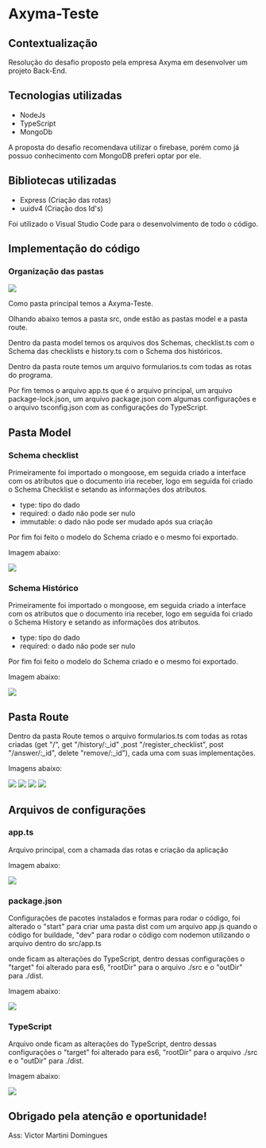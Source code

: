 # Axyma-Teste

<section>
  <h2>Contextualização</h2>
    <p> Resolução do desafio proposto pela empresa Axyma em desenvolver um projeto Back-End. </p>
</section>

<section>
  <h2>Tecnologias utilizadas</h2>
    <ul>
      <li>NodeJs</li>
      <li>TypeScript</li>
      <li>MongoDb</li>
    </ul>
    <p> A proposta do desafio recomendava utilizar o firebase, porém como já possuo conhecimento com MongoDB preferi optar por ele. </p>
    <h2>Bibliotecas utilizadas</h2>
    <ul>
      <li>Express (Criação das rotas)</li>
      <li>uuidv4 (Criação dos Id's)</li>
    </ul>
    <p> Foi utilizado o Visual Studio Code para o desenvolvimento de todo o código. </p>
</section>
  
<section>
  <h2>Implementação do código</h2>
  <h3>Organização das pastas</h3>
  <img src = "./AxymaImages/pastas.jpg">
  <p>Como pasta principal temos a Axyma-Teste.</p>
  <p>Olhando abaixo temos a pasta src, onde estão as pastas model e a pasta route.</p>
  <p>Dentro da pasta model temos os arquivos dos Schemas, checklist.ts com o Schema das checklists e history.ts com o Schema dos históricos.</p>
  <p>Dentro da pasta route temos um arquivo formularios.ts com todas as rotas do programa.</p>
  <p>Por fim temos o arquivo app.ts que é o arquivo principal, um arquivo package-lock.json, um arquivo package.json com algumas configurações e o arquivo tsconfig.json com as configurações do TypeScript.</p>
  
  <h2> Pasta Model </h2>
  <article>
    <h3>Schema checklist</h3>
    <p>Primeiramente foi importado o mongoose, em seguida criado a interface com os atributos que o documento iria receber, logo em seguida foi criado o Schema Checklist e setando as informações dos atributos.</p>
    <ul>
      <li>type: tipo do dado</li>
      <li>required: o dado não pode ser nulo</li>
      <li>immutable: o dado não pode ser mudado após sua criação</li>
    </ul>
    <p>Por fim foi feito o modelo do Schema criado e o mesmo foi exportado.</p>
    <p>Imagem abaixo: </p>
    <img src = "./AxymaImages/checklist.jpg">
  </article>
  
  <article>
    <h3>Schema Histórico</h3>
    <p>Primeiramente foi importado o mongoose, em seguida criado a interface com os atributos que o documento iria receber, logo em seguida foi criado o Schema History e setando as informações dos atributos.</p>
    <ul>
      <li>type: tipo do dado</li>
      <li>required: o dado não pode ser nulo</li>
    </ul>
    <p>Por fim foi feito o modelo do Schema criado e o mesmo foi exportado.</p>
    <p>Imagem abaixo: </p>
    <img src = "./AxymaImages/historico.jpg">
  </article>
</section>

<section>
  <h2>Pasta Route</h2>
  <p>Dentro da pasta Route temos o arquivo formularios.ts com todas as rotas criadas (get "/", get "/history/:_id" ,post "/register_checklist", post "/answer/:_id", delete "remove/:_id"), cada uma com suas implementações.
    <p>Imagens abaixo: </p>
    <img src = "./AxymaImages/historicoRout.jpg">
    <img src = "./AxymaImages/create.jpg">
    <img src = "./AxymaImages/answer.jpg">
    <img src = "./AxymaImages/delete.jpg">
</section>

<section>
  <h2>Arquivos de configurações</h2>
  <h3>app.ts</h3>
  <p>Arquivo principal, com a chamada das rotas e criação da aplicação<p>
   <p>Imagem abaixo: </p>
  <img src = "./AxymaImages/app.jpg">
  <h3>package.json</h3>
  <p>Configurações de pacotes instalados e formas para rodar o código, foi alterado o "start" para criar uma pasta dist com um arquivo app.js quando o código for buildade, "dev" para rodar o código com nodemon utilizando o arquivo dentro do src/app.ts</p>  onde ficam as alterações do TypeScript, dentro dessas configurações o "target" foi alterado para es6, "rootDir" para o arquivo ./src e o "outDir" para ./dist.</p>
   <p>Imagem abaixo: </p>
  <img src = "./AxymaImages/package.jpg">
  <h3>TypeScript</h3>
  <p>Arquivo onde ficam as alterações do TypeScript, dentro dessas configurações o "target" foi alterado para es6, "rootDir" para o arquivo ./src e o "outDir" para ./dist.</p>
  <p>Imagem abaixo: </p>
  <img src = "./AxymaImages/typeconfig.jpg">
</section>

<h2> Obrigado pela atenção e oportunidade! </h2>
<p> Ass: Victor Martini Domingues </p>

